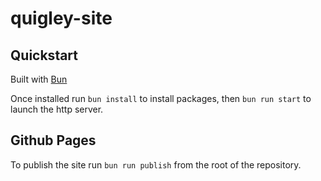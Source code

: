 # quigley-site

## Quickstart
Built with [Bun](http://bun.sh)

Once installed run
`bun install`
to install packages, then
`bun run start`
to launch the http server.

## Github Pages
To publish the site run
`bun run publish`
from the root of the repository.
